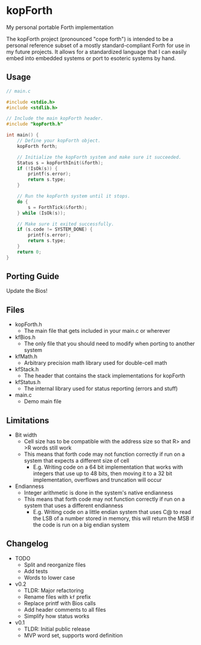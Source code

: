 # kopForth
My personal portable Forth implementation

The kopForth project (pronounced "cope forth") is intended to be a personal reference subset of a mostly standard-compliant Forth for use in my future projects. It allows for a standardized language that I can easily embed into embedded systems or port to esoteric systems by hand.

## Usage

```c
// main.c

#include <stdio.h>
#include <stdlib.h>

// Include the main kopForth header.
#include "kopForth.h"

int main() {
    // Define your kopForth object.
    kopForth forth;

    // Initialize the kopForth system and make sure it succeeded.
    Status s = kopForthInit(&forth);
    if (!IsOk(s)) {
        printf(s.error);
        return s.type;
    }

    // Run the kopForth system until it stops.
    do {
        s = ForthTick(&forth);
    } while (IsOk(s));

    // Make sure it exited successfully.
    if (s.code != SYSTEM_DONE) {
        printf(s.error);
        return s.type;
    }
    return 0;
}
```

## Porting Guide

Update the Bios!

## Files

 - kopForth.h
   - The main file that gets included in your main.c or wherever
 - kfBios.h
   - The only file that you should need to modify when porting to another system
 - kfMath.h
   - Arbitrary precision math library used for double-cell math
 - kfStack.h
   - The header that contains the stack implementations for kopForth
 - kfStatus.h
   - The internal library used for status reporting (errors and stuff)
 - main.c
   - Demo main file

## Limitations

 - Bit width
   - Cell size has to be compatible with the address size so that R> and >R words still work
   - This means that forth code may not function correctly if run on a system that expects a different size of cell
     - E.g. Writing code on a 64 bit implementation that works with integers that use up to 48 bits, then moving it to a 32 bit implementation, overflows and truncation will occur
 - Endianness
   - Integer arithmetic is done in the system's native endianness
   - This means that forth code may not function correctly if run on a system that uses a different endianness
     - E.g. Writing code on a little endian system that uses C@ to read the LSB of a number stored in memory, this will return the MSB if the code is run on a big endian system

## Changelog

 - TODO
   - Split and reorganize files
   - Add tests
   - Words to lower case
 - v0.2
   - TLDR: Major refactoring
   - Rename files with `kf` prefix
   - Replace printf with Bios calls
   - Add header comments to all files
   - Simplify how status works
 - v0.1
   - TLDR: Initial public release
   - MVP word set, supports word definition
